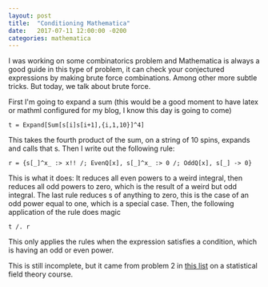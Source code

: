 ```yaml
---
layout: post
title:  "Conditioning Mathematica"
date:   2017-07-11 12:00:00 -0200
categories: mathematica
---
```


I was working on some combinatorics problem and Mathematica is always a good
guide in this type of problem, it can check your conjectured expressions
by making brute force combinations. Among other more subtle tricks. But today,
we talk about brute force.

First I'm going to expand a sum (this would be a good moment to have
latex or mathml configured for my blog, I know this day is going to come)

    t = Expand[Sum[s[i]s[i+1],{i,1,10}]^4]

This takes the fourth product of the sum, on a string of 10 spins,
expands and calls that s. Then I write out the following rule:

```
r = {s[_]^x_ :> x!! /; EvenQ[x], s[_]^x_ :> 0 /; OddQ[x], s[_] -> 0}
```

This is what it does: It reduces all even powers to a weird integral, then reduces all
odd powers to zero, which is the result of a weird but odd integral. The last rule
reduces s of anything to zero, this is the case of an odd power equal to one, which is
a special case. Then, the following application of the rule does magic

    t /. r

This only applies the rules when the expression satisfies a condition, which is having
an odd or even power.

This is still incomplete, but it came from problem 2 in <a href="http://www.if.ufrj.br/~moriconi//listsft/lista2.ps">this list</a>
on a statistical field theory course.
